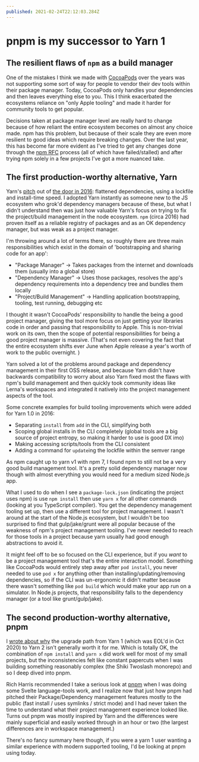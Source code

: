 ```yaml
---
published: 2021-02-24T22:12:03.284Z
---
```

# pnpm is my successor to Yarn 1

## The resilient flaws of `npm` as a build manager

One of the mistakes I think we made with [CocoaPods](https://cocoapods.org) over the years was not supporting some sort of way for people to vendor their dev tools within their package manager. Today, CocoaPods only handles your dependencies and then leaves everything else to you. This I think exacerbated the ecosystems reliance on "only Apple tooling" and made it harder for community tools to get popular.

Decisions taken at package manager level are really hard to change because of how reliant the entire ecosystem becomes on almost any choice made. npm has this problem, but because of their scale they are even more resilient to good ideas which require breaking changes. Over the last year, this has become far more evident as I've tried to get any changes done through the [npm RFC](https://github.com/npm/rfcs/) process (all of which have failed/stalled) and after trying npm solely in a few projects I've got a more nuanced take.

## The first production-worthy alternative, Yarn 

Yarn's [pitch](https://www.infoq.com/news/2016/10/yarn/) out of [the door in 2016](https://artsy.github.io/blog/2016/11/14/JS-Glossary/#yarn): flattened dependencies, using a lockfile and install-time speed. I adopted Yarn instantly as someone new to the JS ecosystem who grok'd dependency managers because of these, but what I didn't understand then was just how valuable Yarn's focus on trying to fix the project/build management in the node ecosystem. `npm` (circa 2016) had proven itself as a reliable registry of packages and as an OK dependency manager, but was weak as a project manager.

I'm throwing around a lot of terms there, so roughly there are three main responsibilities which exist in the domain of 'bootstrapping and sharing code for an app':

- "Package Manager" -> Takes packages from the internet and downloads them (usually into a global store)
- "Dependency Manager" -> Uses those packages, resolves the app's dependency requirements into a dependency tree and bundles them locally
- "Project/Build Management" -> Handling application bootstrapping, tooling, test running, debugging etc

I thought it wasn't CocoaPods' responsibility to handle the being a good project manager, giving the tool more focus on just getting your libraries code in order and passing that responsibility to Apple. This is non-trivial work on its own, then the scope of potential responsibilities for being a good project manager is massive. (That's not even covering the fact that the entire ecosystem shifts ever June when Apple release a year's worth of work to the public overnight. )

Yarn solved a lot of the problems around package and dependency management in their first OSS release, and because Yarn didn't have backwards compatibility to worry about also Yarn fixed most the flaws with npm's build management and then quickly took community ideas like Lerna's workspaces and integrated it natively into the project management aspects of the tool.

Some concrete examples for build tooling improvements which were added for Yarn 1.0 in 2016:

 - Separating `install` from `add` in the CLI, simplifying both
 - Scoping global installs in the CLI completely (global tools are a big source of project entropy, so making it harder to use is good DX imo)
 - Making accessing scripts/tools from the CLI consistent  
 - Adding a command for `update`ing the lockfile within the semver range

As npm caught up to yarn v1 with npm 7, I found npm to still not be a very good build management tool. It's a pretty solid dependency manager now though with almost everything you would need for a medium sized Node.js app.

What I used to do when I see a `package-lock.json` (indicating the project uses npm) is use `npm install` then use `yarn x` for all other commands (looking at you TypeScript compiler). You get the dependency management tooling set up, then use a different tool for project management. I wasn't around at the start of the Node.js ecosystem, but I wouldn't be too surprised to find that gulp/jake/grunt were all popular because of the weakness of npm's project management tooling. I've never needed to reach for those tools in a project because yarn usually had good enough abstractions to avoid it.

It might feel off to be so focused on the CLI experience, but if you _want_ to be a project management tool that's the entire interaction model. Something like CocoaPods would entirely step away after `pod install`, you never needed to use `pod x` for anything other than installing/updating/removing dependencies, so if the CLI was un-ergonomic it didn't matter because there wasn't something like `pod build` which would make your app run on a simulator. In Node.js projects, that responsibility falls to the dependency manager (or a tool like grunt/gulp/jake).

## The second production-worthy alternative, pnpm

I [wrote about why](https://orta.io/notes/js/yarn-vs-npm#Yarn-1-vs-2+) the upgrade path from Yarn 1 (which was EOL'd in Oct 2020) to Yarn 2 isn't generally worth it for me. Which is totally OK, the combination of `npm install` and `yarn x` did work well for most of my small projects, but the inconsistencies felt like constant papercuts when I was building something reasonably complex (the Shiki Twoslash monorepo) and so I deep dived into pnpm.

Rich Harris recommended I take a serious look at [pnpm](https://pnpm.io) when I was doing some Svelte language-tools work, and I realize now that just how pnpm had pitched their Package/Dependency management features mostly to the public (fast install / uses symlinks / strict mode) and I had never taken the time to understand what their project management experience looked like. Turns out pnpm was mostly inspired by Yarn and the differences were mainly superficial and easily worked through in an hour or two (the largest differences are in workspace management.)

There's no fancy summary here though, if you were a yarn 1 user wanting a similar experience with modern supported tooling, I'd be looking at pnpm using today.
